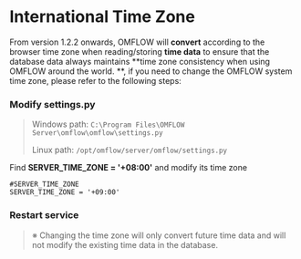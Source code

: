 # International Time Zone

From version 1.2.2 onwards, OMFLOW will **convert** according to the browser time zone when reading/storing **time data** to ensure that the database data always maintains \*\*time zone consistency when using OMFLOW around the world. \*\*, if you need to change the OMFLOW system time zone, please refer to the following steps:

### Modify settings.py

> Windows path: `C:\Program Files\OMFLOW Server\omflow\omflow\settings.py`&#x20;
>
> Linux path: `/opt/omflow/server/omflow/settings.py`

Find **SERVER\_TIME\_ZONE = '+08:00'** and modify its time zone

```
#SERVER_TIME_ZONE
SERVER_TIME_ZONE = '+09:00'
```

### Restart service

> ※ Changing the time zone will only convert future time data and will not modify the existing time data in the database.
